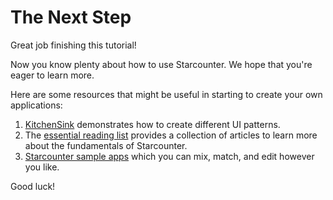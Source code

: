 # The Next Step

Great job finishing this tutorial!

Now you know plenty about how to use Starcounter. We hope that you're eager to learn more.

Here are some resources that might be useful in starting to create your own applications:

1. [KitchenSink](https://github.com/StarcounterSamples/KitchenSink) demonstrates how to create different UI patterns.
2. The [essential reading list](../guides/#essential-reading) provides a collection of articles to learn more about the fundamentals of Starcounter. 
3. [Starcounter sample apps](http://starcounter.io/sample-apps/) which you can mix, match, and edit however you like.

Good luck!

